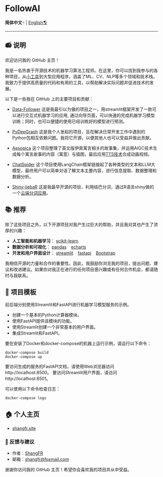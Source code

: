 # FollowAI

**简体中文**🀄 | [English🌎](./README_en.md)

------------------------------------------------------------------------------------------

## 📻 说明

欢迎访问我的 GitHub 主页！

我是一名热衷于开源技术的机器学习算法工程师。在这里，你可以找到我参与的各种项目，从[小工具](https://app.shangfr.site/)到大型应用程序，涵盖了ML、CV、NLP等多个领域和技术栈。我致力于提供高质量的代码和有用的工具，以帮助解决实际问题并促进技术的发展。

以下是一些我在 GitHub 上的主要项目和贡献：

 - [Data-Follower](https://github.com/shangfr/Data-Follower) 这是我最引以为傲的项目之一，用streamlit框架开发了一款可以进行交互式机器学习的应用, 通过向导页面，可以快速的完成机器学习模型训练；同时，也可以便捷的使用已经训练好的模型进行预测。

 - [PyDepGraph](https://github.com/shangfr/PyDepGraph) 这是我个人发起的项目，旨在解决日常开发工作中遇到的Python包相互依赖问题。我将它开源，以便其他人也可以受益并做出贡献。

 - [Aesopica](https://github.com/shangfr/Aesopica) 这个项目整理了英文版伊索寓言相关的故事集，并运用AIGC技术生成每个寓言故事的内容（寓意）与插图，最后应用[TTS技术](https://github.com/shangfr/StreamlitTTS)合成动画视频。

 - [ChatSpider](https://github.com/shangfr/ChatSpider) 这个项目使用LangChain框架链接起了各种类型的文本和LLM大模型，最终用户可以简单对话了解文本主要内容，进行信息提取、数据整理和数据分析。

 - [Shiny-jiebaR](https://github.com/shangfr/Shiny-jiebaR) 这是我最早开源的项目，利用结巴分词，通过R语言shiny做的一个[云端分词应用](https://shangfr.shinyapps.io/Chinese-jiebaR)。 

## 📚 推荐

除了这些项目之外，以下开源项目对我产生过巨大的帮助，并且我对其也产生了浓厚的兴趣：

- **人工智能和机器学习**： [scikit-learn](https://github.com/scikit-learn/scikit-learn)
- **数据分析和可视化**： [pandas](https://github.com/pandas-dev/pandas) ` ` [echarts](https://github.com/apache/echarts)
- **开发和用户界面设计**： [streamlit](https://github.com/streamlit/streamlit) ` ` [fastapi](https://github.com/tiangolo/fastapi) ` ` [Bootstrap](https://getbootstrap.com/)

我相信开源的力量和合作的重要性。因此，我鼓励你浏览我的项目，提出问题、建议和改进建议。如果你对我正在进行的任何项目感兴趣或有任何合作机会，都请随时与我联系。

## 🧰 项目模板

前后端分别使用Streamlit和FastAPI进行机器学习模型服务的示例。

- 创建一个基本的Python计算器模块。
- 使用FastAPI提供该模块的功能。
- 使用Streamlit创建一个非常基本的用户界面。
- 集成Streamlit和FastAPI。

要在安装了Docker和docker-compose的机器上运行示例，请运行以下命令：

    docker-compose build
    docker-compose up

要访问生成的服务的FastAPI文档，请使用Web浏览器访问 http://localhost:8500。
要访问Streamlit用户界面，请访问 http://localhost:8501。

可以使用以下命令检查日志：

    docker-compose logs


## 🏠 个人主页

- [shangfr.site](https://shangfr.site)

### 📧 反馈与建议

- 作者：[ShangFR](http://blog.shangfr.site)
- 邮箱：<shangfr@foxmail.com>

谢谢你访问我的 GitHub 主页！希望你会喜欢我的项目并从中受益。